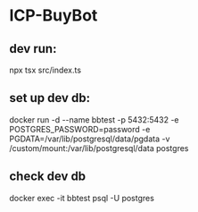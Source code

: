 # ICP-BuyBot

## dev run:
npx tsx src/index.ts

## set up dev db:
docker run -d --name bbtest -p 5432:5432 -e POSTGRES_PASSWORD=password -e PGDATA=/var/lib/postgresql/data/pgdata -v /custom/mount:/var/lib/postgresql/data postgres

## check dev db
docker exec -it bbtest psql -U postgres
